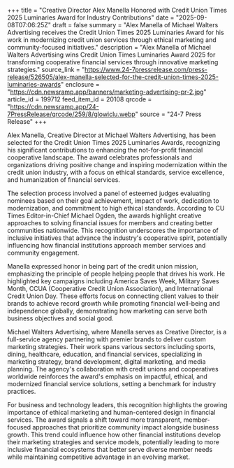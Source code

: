 +++
title = "Creative Director Alex Manella Honored with Credit Union Times 2025 Luminaries Award for Industry Contributions"
date = "2025-09-08T07:06:25Z"
draft = false
summary = "Alex Manella of Michael Walters Advertising receives the Credit Union Times 2025 Luminaries Award for his work in modernizing credit union services through ethical marketing and community-focused initiatives."
description = "Alex Manella of Michael Walters Advertising wins Credit Union Times Luminaries Award 2025 for transforming cooperative financial services through innovative marketing strategies."
source_link = "https://www.24-7pressrelease.com/press-release/526505/alex-manella-selected-for-the-credit-union-times-2025-luminaries-awards"
enclosure = "https://cdn.newsramp.app/banners/marketing-advertising-pr-2.jpg"
article_id = 199712
feed_item_id = 20108
qrcode = "https://cdn.newsramp.app/24-7PressRelease/qrcode/259/8/glowiclu.webp"
source = "24-7 Press Release"
+++

<p>Alex Manella, Creative Director at Michael Walters Advertising, has been selected for the Credit Union Times 2025 Luminaries Awards, recognizing his significant contributions to enhancing the not-for-profit financial cooperative landscape. The award celebrates professionals and organizations driving positive change and inspiring modernization within the credit union industry, with a focus on ethical standards, service excellence, and humanization of financial services.</p><p>The selection process involved a panel of esteemed judges evaluating nominees based on their goal achievement, impact of work, dedication to modernization, and commitment to high ethical standards. According to CU Times Editor-in-Chief Michael Ogden, the awards highlight creative approaches to solving financial issues for members and creating better communities nationwide. This recognition underscores the importance of inclusive initiatives that advance the industry's cooperative spirit, potentially influencing how financial institutions approach member services and community engagement.</p><p>Manella expressed honor in being part of the credit union mission, emphasizing the principle of people helping people that drives his work. He highlighted key campaigns including America Saves Week, Military Saves Month, CCUA (Cooperative Credit Union Association), and International Credit Union Day. These efforts focus on connecting client values to their brands to achieve record growth while promoting financial well-being and independence globally, demonstrating how marketing can serve both business objectives and social good.</p><p>Michael Walters Advertising, where Manella serves as Creative Director, is a full-service agency partnering with premier brands to deliver custom marketing strategies. Their work spans various sectors including sports, dining, healthcare, education, and financial services, specializing in marketing strategy, brand development, digital marketing, and media planning. The agency's collaboration with credit unions and cooperatives worldwide reinforces the award's emphasis on impactful, ethical, and modernized financial service solutions, setting a benchmark for industry practices.</p><p>For business and technology leaders, this recognition highlights the growing importance of ethical marketing and human-centered design in financial services. The award signals a shift toward more transparent, member-focused approaches that prioritize community impact alongside business growth. This trend could influence how other financial institutions develop their marketing strategies and service models, potentially leading to more inclusive financial ecosystems that better serve diverse member needs while maintaining competitive advantage in an evolving market.</p>